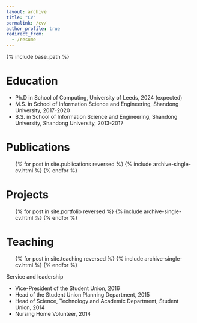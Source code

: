```yaml
---
layout: archive
title: "CV"
permalink: /cv/
author_profile: true
redirect_from:
  - /resume
---
```


{% include base_path %}

Education
======
* Ph.D in School of Computing, University of Leeds, 2024 (expected)
* M.S. in School of Information Science and Engineering, Shandong University, 2017-2020
* B.S. in School of Information Science and Engineering, Shandong University, Shandong University, 2013-2017

Publications
======
  <ul>{% for post in site.publications reversed %}
    {% include archive-single-cv.html %}
  {% endfor %}</ul>
  
Projects
======
  <ul>{% for post in site.portfolio reversed %}
    {% include archive-single-cv.html  %}
  {% endfor %}</ul>
  
Teaching
======
  <ul>{% for post in site.teaching reversed %}
    {% include archive-single-cv.html %}
  {% endfor %}</ul>
  
Service and leadership
* Vice-President of the Student Union, 2016
* Head of the Student Union Planning Department, 2015
* Head of Science, Technology and Academic Department, Student Union, 2014
* Nursing Home Volunteer, 2014
